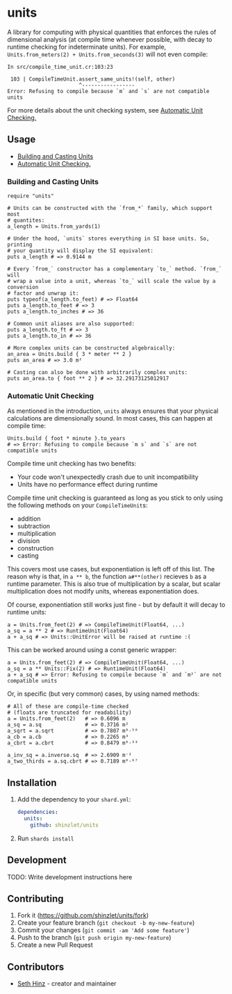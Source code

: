 # units

A library for computing with physical quantities that enforces the rules of
dimensional analysis (at compile time whenever possible, with decay to runtime
checking for indeterminate units). For example, `Units.from_meters(2) + Units.from_seconds(3)` will not even compile:

```text
In src/compile_time_unit.cr:103:23

 103 | CompileTimeUnit.assert_same_units!(self, other)
                       ^-----------------
Error: Refusing to compile because `m` and `s` are not compatible units
```

For more details about the unit checking system, see [Automatic Unit Checking.](#automatic-unit-checking)

## Usage
- [Building and Casting Units](#building-and-casting-units)
- [Automatic Unit Checking.](#automatic-unit-checking)

### Building and Casting Units
```crystal
require "units"

# Units can be constructed with the `from_*` family, which support most
# quantites:
a_length = Units.from_yards(1)

# Under the hood, `units` stores everything in SI base units. So, printing
# your quantity will display the SI equivalent:
puts a_length # => 0.9144 m

# Every `from_` constructor has a complementary `to_` method. `from_` will
# wrap a value into a unit, whereas `to_` will scale the value by a conversion
# factor and unwrap it:
puts typeof(a_length.to_feet) # => Float64
puts a_length.to_feet # => 3
puts a_length.to_inches # => 36

# Common unit aliases are also supported:
puts a_length.to_ft # => 3
puts a_length.to_in # => 36

# More complex units can be constructed algebraically:
an_area = Units.build { 3 * meter ** 2 }
puts an_area # => 3.0 m²

# Casting can also be done with arbitrarily complex units:
puts an_area.to { foot ** 2 } # => 32.29173125012917
```

### Automatic Unit Checking
As mentioned in the introduction, `units` always ensures that your physical
calculations are dimensionally sound. In most cases, this can happen at compile
time:

```crystal
Units.build { foot * minute }.to_years
# => Error: Refusing to compile because `m s` and `s` are not compatible units
```

Compile time unit checking has two benefits:
- Your code won't unexpectedly crash due to unit incompatibility
- Units have no performance effect during runtime

Compile time unit checking is guaranteed as long as you stick to only using the
following methods on your `CompileTimeUnit`s:
- addition
- subtraction
- multiplication
- division
- construction
- casting

This covers most use cases, but exponentiation is left off of this list. The
reason why is that, in `a ** b`, the function `a#**(other)` recieves `b` as a
runtime parameter. This is also true of multiplication by a scalar, but scalar
multiplication does not modify units, whereas exponentiation does.

Of course, exponentiation still works just fine - but by default it will
decay to runtime units:

```crystal
a = Units.from_feet(2) # => CompileTimeUnit(Float64, ...)
a_sq = a ** 2 # => RuntimeUnit(Float64)
a + a_sq # => Units::UnitError will be raised at runtime :(
```

This can be worked around using a const generic wrapper:
```crystal
a = Units.from_feet(2) # => CompileTimeUnit(Float64, ...)
a_sq = a ** Units::Fix(2) # => RuntimeUnit(Float64)
a + a_sq # => Error: Refusing to compile because `m` and `m²` are not compatible units
```

Or, in specific (but very common) cases, by using named methods:
```crystal
# All of these are compile-time checked
# (floats are truncated for readability)
a = Units.from_feet(2)   # => 0.6096 m
a_sq = a.sq              # => 0.3716 m²
a_sqrt = a.sqrt          # => 0.7807 m⁰⋅⁵⁰
a_cb = a.cb              # => 0.2265 m³
a_cbrt = a.cbrt          # => 0.8479 m⁰⋅³³

a_inv_sq = a.inverse.sq  # => 2.6909 m⁻²
a_two_thirds = a.sq.cbrt # => 0.7189 m⁰⋅⁶⁷
```

## Installation

1. Add the dependency to your `shard.yml`:

   ```yaml
   dependencies:
     units:
       github: shinzlet/units
   ```

2. Run `shards install`

## Development

TODO: Write development instructions here

## Contributing

1. Fork it (<https://github.com/shinzlet/units/fork>)
2. Create your feature branch (`git checkout -b my-new-feature`)
3. Commit your changes (`git commit -am 'Add some feature'`)
4. Push to the branch (`git push origin my-new-feature`)
5. Create a new Pull Request

## Contributors

- [Seth Hinz](https://github.com/shinzlet) - creator and maintainer
